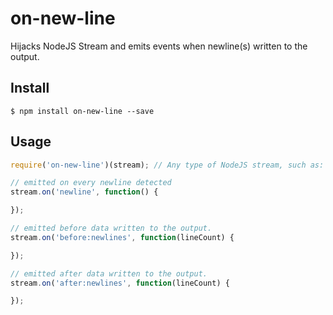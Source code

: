 # on-new-line
Hijacks NodeJS Stream and emits events when newline(s) written to the output.


## Install

```
$ npm install on-new-line --save
```

## Usage

```js
require('on-new-line')(stream); // Any type of NodeJS stream, such as: filestream, process.stdout etc.

// emitted on every newline detected
stream.on('newline', function() {

});

// emitted before data written to the output. 
stream.on('before:newlines', function(lineCount) {

});

// emitted after data written to the output. 
stream.on('after:newlines', function(lineCount) {

});

```
